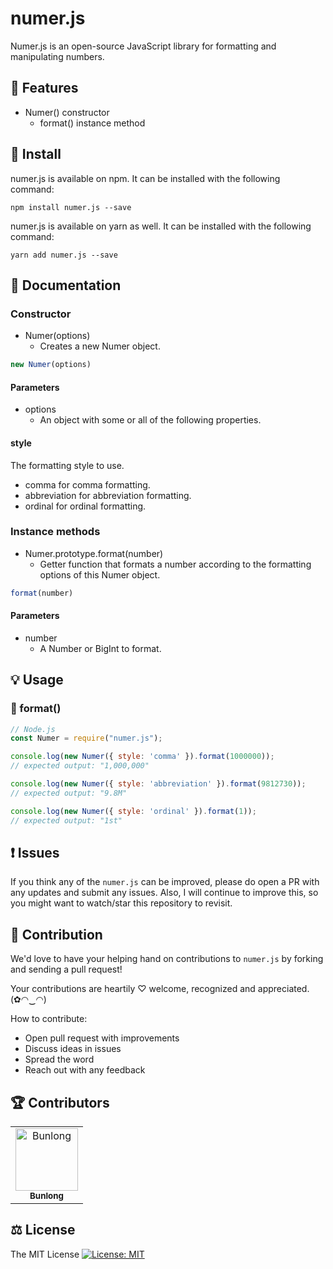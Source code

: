 # numer.js

Numer.js is an open-source JavaScript library for formatting and manipulating numbers.

## 🎁 Features

* Numer() constructor
  * format() instance method

## 🔧 Install

numer.js is available on npm. It can be installed with the following command:

```
npm install numer.js --save
```

numer.js is available on yarn as well. It can be installed with the following command:

```
yarn add numer.js --save
```

## 📖 Documentation

### Constructor

* Numer(options)
  * Creates a new Numer object.

```js
new Numer(options)
```

#### Parameters

* options
  * An object with some or all of the following properties.

#### style

The formatting style to use.

* comma for comma formatting.
* abbreviation for abbreviation formatting.
* ordinal for ordinal formatting.

### Instance methods

* Numer.prototype.format(number)
  * Getter function that formats a number according to the formatting options of this Numer object.

```js
format(number)
```

#### Parameters

* number
  * A Number or BigInt to format.

## 💡 Usage

### 🎀 format()

```js
// Node.js
const Numer = require("numer.js");

console.log(new Numer({ style: 'comma' }).format(1000000));
// expected output: "1,000,000"

console.log(new Numer({ style: 'abbreviation' }).format(9812730));
// expected output: "9.8M"

console.log(new Numer({ style: 'ordinal' }).format(1));
// expected output: "1st"
```

## ❗ Issues

If you think any of the `numer.js` can be improved, please do open a PR with any updates and submit any issues. Also, I will continue to improve this, so you might want to watch/star this repository to revisit.

## 💪 Contribution

We'd love to have your helping hand on contributions to `numer.js` by forking and sending a pull request!

Your contributions are heartily ♡ welcome, recognized and appreciated. (✿◠‿◠)

How to contribute:

- Open pull request with improvements
- Discuss ideas in issues
- Spread the word
- Reach out with any feedback

## 🏆 Contributors

<table>
  <tr>
    <td align="center">
      <a href="https://github.com/Bunlong">
        <img src="https://avatars0.githubusercontent.com/u/1308397?s=400&u=945dc6b97571e2b98b659d34b1c81ae2514046bf&v=4" width="100" alt="Bunlong" />
        <br />
        <sub>
          <b>Bunlong</b>
        </sub>
      </a>
    </td>
  </tr>
</table>

## ⚖️ License

The MIT License [![License: MIT](https://img.shields.io/badge/License-MIT-yellow.svg)](https://opensource.org/licenses/MIT)
